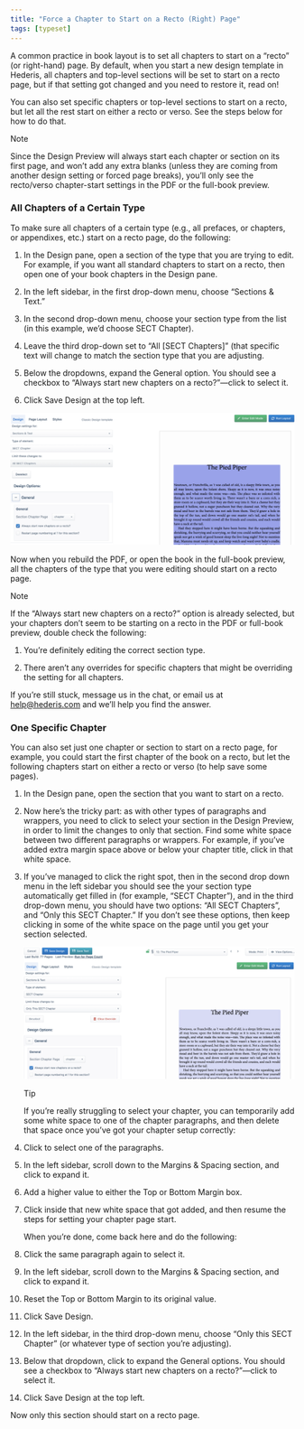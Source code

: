 ```yaml
---
title: "Force a Chapter to Start on a Recto (Right) Page"
tags: [typeset]
---
```

 
<html><body><section data-type="chapter" class="hsecchapter" data-hederis-type="hsecchapter" id="chapter-start-recto" data-pi-attrs="id: chapter-start-recto; data-tags: typeset;" role="doc-chapter" data-tags="typeset" data-author-name=" " data-book-title=" " title="Force a Chapter to Start on a Recto (Right) Page"><p class="hblkp" data-hederis-type="hblkp" id="pXeQdaYCO">A common practice in book layout is to set all chapters to start on a &#8220;recto&#8221; (or right-hand) page. By default, when you start a new design template in Hederis, all chapters and top-level sections will be set to start on a recto page, but if that setting got changed and you need to restore it, read on!</p><p class="hblkp" data-hederis-type="hblkp" id="p9WvwaNyf">You can also set specific chapters or top-level sections to start on a recto, but let all the rest start on either a recto or verso. See the steps below for how to do that.</p><aside class="hwprbox box" data-hederis-type="hwprbox" id="pUe8QrZBJ" data-type="sidebar"><p class="hblktype" data-hederis-type="hblktype" id="pTVKP4b2e">Note</p><p class="hblkp" data-hederis-type="hblkp" id="pqlVsRYdL">Since the Design Preview will always start each chapter or section on its first page, and won&#8217;t add any extra blanks (unless they are coming from another design setting or forced page breaks), you&#8217;ll only see the recto/verso chapter-start settings in the PDF or the full-book preview. </p></aside><section class="hwprsubsection" data-hederis-type="hwprsubsection" id="phQGdHs0V" data-type="subsection" title="All Chapters of a Certain Type"><h1 data-hederis-type="hblktitle" class="hblktitle" id="pPPbYm4QV">All Chapters of a Certain Type</h1><p class="hblkp" data-hederis-type="hblkp" id="pWAUYoSjh">To make sure all chapters of a certain type (e.g., all prefaces, or chapters, or appendixes, etc.) start on a recto page, do the following:</p><ol class="hwprnumlist" data-hederis-type="hwprnumlist" id="pJKEWH10i"><li class="hblkoli" data-hederis-type="hblkoli" id="liClHzPp0W"><p class="hblkoli" data-hederis-type="hblklip" id="pcAw1aGG4">In the Design pane, open a section of the type that you are trying to edit. For example, if you want all standard chapters to start on a recto, then open one of your book chapters in the Design pane.</p></li><li class="hblkoli" data-hederis-type="hblkoli" id="liSlV2f1lo"><p class="hblkoli" data-hederis-type="hblklip" id="poo5lXWcS">In the left sidebar, in the first drop-down menu, choose &#8220;Sections &amp; Text.&#8221;</p></li><li class="hblkoli" data-hederis-type="hblkoli" id="liv8VNNURs"><p class="hblkoli" data-hederis-type="hblklip" id="pndJ67MzI">In the second drop-down menu, choose your section type from the list (in this example, we&#8217;d choose SECT Chapter).</p></li><li class="hblkoli" data-hederis-type="hblkoli" id="liB7Xzs0ao"><p class="hblkoli" data-hederis-type="hblklip" id="pJR2OkWfN">Leave the third drop-down set to &#8220;All [SECT Chapters]&#8221; (that specific text will change to match the section type that you are adjusting.</p></li><li class="hblkoli" data-hederis-type="hblkoli" id="liSt57A6sP"><p class="hblkoli" data-hederis-type="hblklip" id="pyIG2Ldgm">Below the dropdowns, expand the General option. You should see a checkbox to &#8220;Always start new chapters on a recto?&#8221;&#8212;click to select it.</p></li><li class="hblkoli" data-hederis-type="hblkoli" id="liLAdFWefa"><p class="hblkoli" data-hederis-type="hblklip" id="pUQ5j3HLE">Click Save Design at the top left.</p></li></ol><img data-hederis-type="hblkimg" class="hblkimg" id="pwiDkoaSO" src="/images/recto1.png" data-img-src="/images/recto1.png"/><p class="hblkp" data-hederis-type="hblkp" id="pTdjUVn4R">Now when you rebuild the PDF, or open the book in the full-book preview, all the chapters of the type that you were editing should start on a recto page.</p><aside class="hwprbox box" data-hederis-type="hwprbox" id="pdtO3c8pd" data-type="sidebar"><p class="hblktype" data-hederis-type="hblktype" id="p9wCxNqif">Note</p><p class="hblkp" data-hederis-type="hblkp" id="pH4WqtihW">If the &#8220;Always start new chapters on a recto?&#8221; option is already selected, but your chapters don&#8217;t seem to be starting on a recto in the PDF or full-book preview, double check the following:</p><ol class="hwprnumlist" data-hederis-type="hwprnumlist" id="pW2S7BsAG"><li class="hblkoli" data-hederis-type="hblkoli" id="liVhEMlO3E"><p class="hblkoli" data-hederis-type="hblklip" id="pIOtlWtyp">You&#8217;re definitely editing the correct section type.</p></li><li class="hblkoli" data-hederis-type="hblkoli" id="li1KWB9WU1"><p class="hblkoli" data-hederis-type="hblklip" id="peOiwspaM">There aren&#8217;t any overrides for specific chapters that might be overriding the setting for all chapters.</p></li></ol><p class="hblkp" data-hederis-type="hblkp" id="p3OdLmaSV">If you&#8217;re still stuck, message us in the chat, or email us at <a href="mailto:help@hederis.com" class="hspana" data-hederis-type="hspana" id="pnnSIO9Ao">help@hederis.com</a> and we&#8217;ll help you find the answer.</p></aside></section><section class="hwprsubsection" data-hederis-type="hwprsubsection" id="p4MhloZd2" data-type="subsection" title="One Specific Chapter"><h1 data-hederis-type="hblktitle" class="hblktitle" id="p6PRHSBf7">One Specific Chapter</h1><p class="hblkp" data-hederis-type="hblkp" id="pXc5WDUeZ">You can also set just one chapter or section to start on a recto page, for example, you could start the first chapter of the book on a recto, but let the following chapters start on either a recto or verso (to help save some pages).</p><ol class="hwprnumlist" data-hederis-type="hwprnumlist" id="pOUm0kFks"><li class="hblkoli" data-hederis-type="hblkoli" id="li95HhFaVy"><p class="hblkoli" data-hederis-type="hblklip" id="ptzuVMOF3">In the Design pane, open the section that you want to start on a recto.</p></li><li class="hblkoli" data-hederis-type="hblkoli" id="li5rco1idA"><p class="hblkoli" data-hederis-type="hblklip" id="p9YRIktuy">Now here&#8217;s the tricky part: as with other types of paragraphs and wrappers, you need to click to select your section in the Design Preview, in order to limit the changes to only that section. Find some white space between two different paragraphs or wrappers. For example, if you&#8217;ve added extra margin space above or below your chapter title, click in that white space.</p></li><li class="hblkoli" data-hederis-type="hblkoli" id="liQsq9wZOI"><p class="hblkoli" data-hederis-type="hblklip" id="p97fN0eHy">If you&#8217;ve managed to click the right spot, then in the second drop down menu in the left sidebar you should see the your section type automatically get filled in (for example, &#8220;SECT Chapter&#8221;), and in the third drop-down menu, you should have two options: &#8220;All SECT Chapters&#8221;, and &#8220;Only this SECT Chapter.&#8221; If you don&#8217;t see these options, then keep clicking in some of the white space on the page until you get your section selected.</p><img data-hederis-type="hblkimg" class="hblkimg" id="pM8dlv7SK" src="/images/recto2.png" data-img-src="/images/recto2.png"/><aside class="hwprbox box" data-hederis-type="hwprbox" id="plg8qbGqh" data-type="sidebar"><p class="hblktype" data-hederis-type="hblktype" id="pxZ16hSno">Tip</p><p class="hblkp" data-hederis-type="hblkp" id="pCC6itM4E">If you&#8217;re really struggling to select your chapter, you can temporarily add some white space to one of the chapter paragraphs, and then delete that space once you&#8217;ve got your chapter setup correctly:</p><li class="hblkoli" data-hederis-type="hblkoli" id="liuv2IKWzN"><p class="hblkoli" data-hederis-type="hblklip" id="prOV21Fmo">Click to select one of the paragraphs.</p></li><li class="hblkoli" data-hederis-type="hblkoli" id="li8xoGap09"><p class="hblkoli" data-hederis-type="hblklip" id="ph1CpRynL">In the left sidebar, scroll down to the Margins &amp; Spacing section, and click to expand it.</p></li><li class="hblkoli" data-hederis-type="hblkoli" id="li6fFpeQom"><p class="hblkoli" data-hederis-type="hblklip" id="pg2bg8YJo">Add a higher value to either the Top or Bottom Margin box.</p></li><li class="hblkoli" data-hederis-type="hblkoli" id="liUW5kul2V"><p class="hblkoli" data-hederis-type="hblklip" id="pBNtHq1NJ">Click inside that new white space that got added, and then resume the steps for setting your chapter page start. </p><p class="hblkp" data-hederis-type="hblkp" id="pzrI2Sl97">When you&#8217;re done, come back here and do the following:</p></li><li class="hblkoli" data-hederis-type="hblkoli" id="linVmWrXic"><p class="hblkoli" data-hederis-type="hblklip" id="ppyVUgA1W">Click the same paragraph again to select it.</p></li><li class="hblkoli" data-hederis-type="hblkoli" id="lih7q9j1dj"><p class="hblkoli" data-hederis-type="hblklip" id="pNw9lmMaa">In the left sidebar, scroll down to the Margins &amp; Spacing section, and click to expand it.</p></li><li class="hblkoli" data-hederis-type="hblkoli" id="limxvWiMAf"><p class="hblkoli" data-hederis-type="hblklip" id="pQs79P1n8">Reset the Top or Bottom Margin to its original value.</p></li><li class="hblkoli" data-hederis-type="hblkoli" id="li9UTLQGsX"><p class="hblkoli" data-hederis-type="hblklip" id="pOQwqLZcA">Click Save Design.</p></li></aside></li><li class="hblkoli" data-hederis-type="hblkoli" id="lix3agQG0s"><p class="hblkoli" data-hederis-type="hblklip" id="pKA6N3OfX">In the left sidebar, in the third drop-down menu, choose &#8220;Only this SECT Chapter&#8221; (or whatever type of section you&#8217;re adjusting).</p></li><li class="hblkoli" data-hederis-type="hblkoli" id="liGKUWmxQS"><p class="hblkoli" data-hederis-type="hblklip" id="plhtJkGyy">Below that dropdown, click to expand the General options. You should see a checkbox to &#8220;Always start new chapters on a recto?&#8221;&#8212;click to select it.</p></li><li class="hblkoli" data-hederis-type="hblkoli" id="liTaBSByWi"><p class="hblkoli" data-hederis-type="hblklip" id="prCtCbzVm">Click Save Design at the top left.</p></li></ol><p class="hblkp" data-hederis-type="hblkp" id="prM1XMjij">Now only this section should start on a recto page.</p></section></section></body></html>
